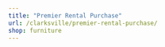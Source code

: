 ```yaml
---
title: "Premier Rental Purchase"
url: /clarksville/premier-rental-purchase/
shop: furniture
---
```


